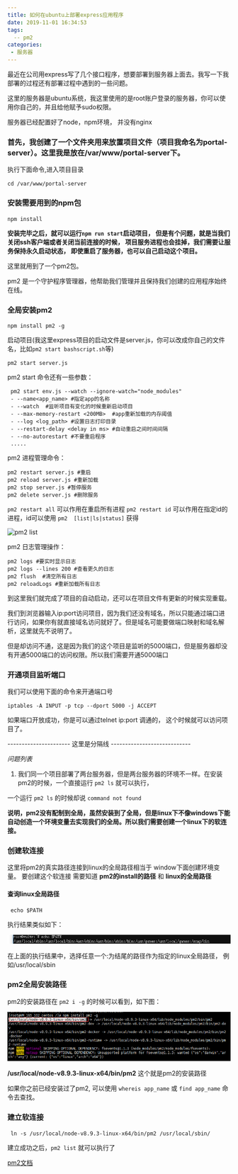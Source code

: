 ```yaml
---
title: 如何在ubuntu上部署express应用程序
date: 2019-11-01 16:34:53
tags:
  -- pm2
categories: 
 - 服务器  
---
```


最近在公司用express写了几个接口程序，想要部署到服务器上面去。我写一下我部署的过程还有部署过程中遇到的一些问题。


这里的服务器是ubuntu系统，我这里使用的是root账户登录的服务器，你可以使用你自己的，并且给他赋予sudo权限。 

服务器已经配置好了node，npm环境， 并没有nginx

### 首先，我创建了一个文件夹用来放置项目文件（项目我命名为portal-server）。这里我是放在/var/www/portal-server下。

执行下面命令,进入项目目录

```
cd /var/www/portal-server
```

### 安装需要用到的npm包

```
npm install
```

**安装完毕之后，就可以运行`npm run start`启动项目， 但是有个问题，就是当我们关闭ssh客户端或者关闭当前连接的时候， 项目服务进程也会挂掉，我们需要让服务保持永久启动状态， 即使重启了服务器，也可以自己启动这个项目。**

这里就用到了一个pm2包。

pm2 是一个守护程序管理器，他帮助我们管理并且保持我们创建的应用程序始终在线。 

### 全局安装pm2

```
npm install pm2 -g
```

启动项目(我这里express项目的启动文件是server.js，你可以改成你自己的文件名，比如`pm2 start bashscript.sh`等)

```
pm2 start server.js
```

 pm2 start 命令还有一些参数：

```
 pm2 start env.js --watch --ignore-watch="node_modules"
 - --name<app_name> #指定app的名称
 - --watch  #监听项目有变化的时候重新启动项目
 - --max-memory-restart <200MB>  #app重新加载的内存阈值
 - --log <log_path> #设置日志打印目录
 - --restart-delay <delay in ms> #自动重启之间时间间隔
 - --no-autorestart #不要重启程序
 .....
```

pm2 进程管理命令：

```
pm2 restart server.js #重启
pm2 reload server.js #重新加载
pm2 stop server.js #暂停服务
pm2 delete server.js #删除服务
```
`pm2 restart all` 可以作用在重启所有进程
`pm2 restart id` 可以作用在指定id的进程，id可以使用 `pm2  [list|ls|status]` 获得 

![pm2 list](./expressApplication/pmg2list.png)


pm2 日志管理操作：

```
pm2 logs #要实时显示日志
pm2 logs --lines 200 #查看更久的日志
pm2 flush  #清空所有日志
pm2 reloadLogs #重新加载所有日志

```
到这里我们就完成了项目的自动启动，还可以在项目文件有更新的时候实现重载。 

我们到浏览器输入ip:port访问项目，因为我们还没有域名，所以只能通过端口进行访问，如果你有就直接域名访问就好了。但是域名可能要做端口映射和域名解析，这里就先不说明了。

但是却访问不通，这是因为我们的这个项目是监听的5000端口，但是服务器却没有开通5000端口的访问权限。所以我们需要开通5000端口

### 开通项目监听端口

我们可以使用下面的命令来开通端口号

```
iptables -A INPUT -p tcp --dport 5000 -j ACCEPT
```

如果端口开放成功，你是可以通过telnet ip:port 调通的， 这个时候就可以访问项目了。


----------------------     这里是分隔线    ----------------------------

*问题列表*

1. 我们同一个项目部署了两台服务器，但是两台服务器的环境不一样。在安装pm2的时候，一个直接运行 `pm2 ls` 就可以执行，

 一个运行 `pm2 ls` 的时候却说  `command not found`

**说明，pm2没有配制到全局，虽然安装到了全局，但是linux下不像windows下能自动创造一个环境变量去实现我们的全局。所以我们需要创建一个linux下的软连接。**

### 创建软连接

这里将pm2的真实路径连接到linux的全局路径相当于 window下面创建环境变量。 要创建这个软连接 需要知道 **pm2的install的路径** 和 **linux的全局路径**

#### 查询linux全局路径

```
 echo $PATH
```
执行结果类似如下：

![linux global path](./expressApplication/linuxPath.jpeg)

在上面的执行结果中，选择任意一个:为结尾的路径作为指定的linux全局路径， 例如/usr/local/sbin

### pm2全局安装路径

pm2的安装路径在 `pm2 i -g` 的时候可以看到，如下图：

![pm2 install path](./expressApplication/pm2install.png)

**/usr/local/node-v8.9.3-linux-x64/bin/pm2** 这个就是pm2的安装路径

如果你之前已经安装过了pm2, 可以使用 `whereis app_name` 或 `find app_name` 命令去查找。

### 建立软连接

```
 ln -s /usr/local/node-v8.9.3-linux-x64/bin/pm2 /usr/local/sbin/  
```

建立成功之后，`pm2 list` 就可以执行了

[pm2文档](https://pm2.keymetrics.io/docs/usage/quick-start/)